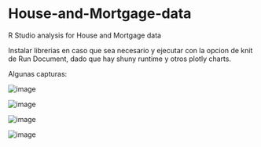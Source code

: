 # House-and-Mortgage-data
R Studio analysis for House and Mortgage data

Instalar librerias en caso que sea necesario y ejecutar con la opcion de knit de Run Document, dado que hay shuny runtime y otros plotly charts.

Algunas capturas:

![image](https://github.com/DenisTros/House-and-Mortgage-data/assets/60941254/c3778471-43a7-49c1-8fd5-32fe75686192)

![image](https://github.com/DenisTros/House-and-Mortgage-data/assets/60941254/91be0743-7481-4903-abf7-a54fee12d7e6)

![image](https://github.com/DenisTros/House-and-Mortgage-data/assets/60941254/7c00e903-8836-4208-97b8-e9ffd01c5c8b)

![image](https://github.com/DenisTros/House-and-Mortgage-data/assets/60941254/efaa1677-a8a3-4325-af09-e888a397db87)
